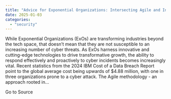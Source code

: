 ```yaml
---
title: "Advice for Exponential Organizations: Intersecting Agile and Incident Response"
date: 2025-01-03
categories: 
  - "security"
---
```


While Exponential Organizations (ExOs) are transforming industries beyond the tech space, that doesn’t mean that they are not susceptible to an increasing number of cyber threats. As ExOs harness innovative and cutting-edge technologies to drive transformative growth, the ability to respond effectively and proactively to cyber incidents becomes increasingly vital. Recent statistics from the 2024 IBM Cost of a Data Breach Report point to the global average cost being upwards of $4.88 million, with one in three organizations prone to a cyber attack. The Agile methodology - an approach rooted in...

Go to Source

